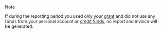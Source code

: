 > [!NOTE]
>
> If during the reporting period you used only your [grant](../concepts/bonus-account.md) and did not use any funds from your personal account or [credit funds](../concepts/credit-limit.md), no report and invoice will be generated.

